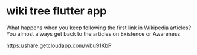 # wiki tree flutter app


What happens when you keep following the first link in Wikipedia articles? You almost always get back to the articles on Existence or Awareness

https://share.getcloudapp.com/wbu91KbP
